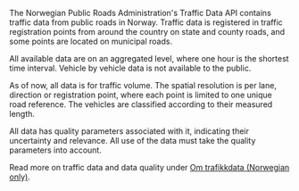 The Norwegian Public Roads Administration's Traffic Data API contains traffic data from public roads in Norway.
Traffic data is registered in traffic registration points from around the country on state and county roads, and some points are located on municipal roads.

All available data are on an aggregated level, where one hour is the shortest time interval.
Vehicle by vehicle data is not available to the public.

As of now, all data is for traffic volume.
The spatial resolution is per lane, direction or registration point, where each point is limited to one unique road reference.
The vehicles are classified according to their measured length.

All data has quality parameters associated with it, indicating their uncertainty and relevance.
All use of the data must take the quality parameters into account.

Read more on traffic data and data quality under [Om trafikkdata (Norwegian only)](../about/1-om-trafikkdata.md).

